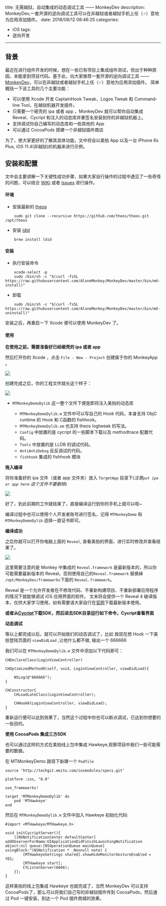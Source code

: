 
title: 无需越狱，自动集成的动态调试工具 —— MonkeyDev
description: MonkeyDev,一套开源的逆向调试工具可以在非越狱或者越狱手机上任（♂）意地为应用添加插件。
date: 2018/08/12 08:46:25
categories: 
- iOS
tags:
- 逆向开发

---

## 背景

最近在进行组件开发的时候，想在一些已有项目上集成组件测试，但出于种种原因，未能拿到项目代码。基于此，向大家推荐一套开源的逆向调试工具 —— [MonkeyDev](https://github.com/AloneMonkey/MonkeyDev)，可以在非越狱或者越狱手机上任（♂）意地为应用添加插件。
简单概括一下该工具的几个主要功能：

- 可以使用 Xcode 开发 CaptainHook Tweak、Logos Tweak 和 Command-line Tool，在越狱机器开发插件。
- 只需要一个砸壳的 ipa 或者 app ，MonkeyDev 就可以帮你自动集成 Reveal、Cycript 和注入的动态库并重签名安装到你的非越狱机器上。
- 支持调试你自己编写的动态库和一些其他的 App
- 可以通过 CocoaPods 搭建一个非越狱插件商店

为了，使大家更好的了解其具体功能，文中将会以美拍 App 以及一台 iPhone 6s Plus, iOS 11.4(非越狱)的机器来进行示例。

## 安装和配置

文中会主要讲解一下关键性成功步骤，如果大家自行操作的过程中遇见了一些奇怪的问题，可以结合 [WiKi](https://github.com/AloneMonkey/MonkeyDev/wiki/%E5%AE%89%E8%A3%85) 或者 [Issues](https://github.com/AloneMonkey/MonkeyDev/issues) 进行操作。

#### 环境

- 安装最新的 [theos](https://github.com/theos/theos/wiki/Installation)

```
    sudo git clone --recursive https://github.com/theos/theos.git /opt/theos
```

- 安装 [ldid](http://iphonedevwiki.net/index.php/Ldid)

```
    brew install ldid
```

#### 安装

- 执行安装命令

```
    xcode-select -p
    sudo /bin/sh -c "$(curl -fsSL https://raw.githubusercontent.com/AloneMonkey/MonkeyDev/master/bin/md-install)"
```

- 卸载

```
    sudo /bin/sh -c "$(curl -fsSL https://raw.githubusercontent.com/AloneMonkey/MonkeyDev/master/bin/md-uninstall)"
```

安装之后，再重启一下 Xcode 便可以使用 MonkeyDev 了。


#### 使用

**在使用之前，需要准备好已经砸壳的 ipa 或者 app**

然后打开你的 Xcode ，点击 `File - New - Project` 创建属于你的 MonkeyApp 。

![](./Img/Create_project.png)

创建完成之后，你的工程文件就长这个样子：

![](./Img/Project_files.png)

- `MTMonkeyDemoDylib` 这一整个文件下便是即将注入美拍的动态库

    + `MTMonkeyDemoDylib.m` 文件中可以写自己的 Hook 代码，本身支持 ObjC runtime 的 Hook 和 C函数的 fishhook。
    + `MTMonkeyDemoDylib.xm` 也支持 theos logtweak 的写法。
    + `Config` 中放置的是 cycript 的一些脚本下载以及 methodtrace 配置代码。
    + `Tools` 中放置的是 LLDB 的调试代码。
    + `AntiAntiDebug` 反反调试的代码。
    + `fishhook` 集成的 fishhook 模块
    
**拖入编译**

将你准备好的 ipa 文件（或者 app 文件夹）放入 `TargetApp` 目录下(*注意`put ipa or app here` 这个文件不要删除*)

![](./Img/IPA_path.png)

好了，到此前期的工作就结束了，直接编译运行到你的手机上就可以啦~

编译过程中也可以使用个人开发者账号进行签名，记得 `MTMonkeyDemo` 和 `MTMonkeyDemoDylib` 选择一直证书即可。

**编译成功**

之后你就可以打开你电脑上面的 `Reveal`, 查看美拍的界面，进行实时修改并查看结果了。

![](./Img/meipai_ui.png)

这里需要注意的是 Monkey 中集成的 `Reveal.framework` 是最新版本的，所以你可能需要最新版本的 Reveal，否则使用自己的`Reveal.framework` 替换掉 `/opt/MonkeyDev/frameworks`下面的 `Reveal.framework`。

Reveal 是一个允许开发者在不修改代码、不重新构建项目、不重新部署应用程序的情况下就能够调试 iOS 应用界面的软件。 文末将会提供一个 Reveal 4 破译版本，仅供大家学习使用，如有需要请大家自行在[官网](http://revealapp.com/download/)下载最新版本使用。


**或者从[Cycript](http://www.cycript.org/)下载SDK，然后进去SDK目录运行如下命令，Cycript查看界面**

**动态调试**

等以上都完成以后，就可以开始我们的动态调试了，比如 我现在想 Hook 一下美拍登陆页面的 `viewDidLoad` ,让他什么都不做, 输出一个 666666

我们可以在 `MTMonkeyDemoDylib.m` 文件中添加以下代码即可：

```
CHDeclareClass(LoginViewController)

CHOptimizedMethod0(self, void, LoginViewController, viewDidLoad){
    
    NSLog(@"666666");
}

CHConstructor{
    CHLoadLateClass(LoginViewController);

    CHHook0(LoginViewController, viewDidLoad);
}
```

重新运行便可以达到效果了，当然这个过程中你也可以断点调试，已达到你想要的一些目的。

**使用 CocoaPods 集成三方SDK**

也可以通过这样的方式在美拍线上包中集成 Hawkeye,观察项目中我们一些可能需要的数据。

在 MTMonkeyDemo 路径下新建一个 `Podfile`

```
source 'http://techgit.meitu.com/iosmodules/specs.git'

platform :ios, "8.0"

use_frameworks! 

target 'MTMonkeyDemoDylib' do
    pod 'MTHawkeye'
end

```

然后在 `MTMonkeyDemoDylib.m` 文件中加入 Hawkeye 初始化代码:

```
#import <MTHawkeye/MTHawkeye.h>

void initCycriptServer(){
    [[NSNotificationCenter defaultCenter] addObserverForName:UIApplicationDidFinishLaunchingNotification object:nil queue:[NSOperationQueue mainQueue] usingBlock:^(NSNotification * _Nonnull note) {
        [MTHawkeyeSettings shared].showHideMonitorGestureEnabled = YES;
        [MTHawkeye start];
        CYListenServer(6666);
    }];
}
```

这样美拍的线上包集成 Hawkeye 也就完成了，当然 MonkeyDev 可以支持 CocoaPods了，那么可以将我们自己写的非越狱插件传到 CocoaPods，然后通过 Pod 一键安装，到达一个 Pod 插件商城的效果。




